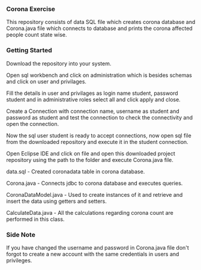 ### Corona Exercise

This repository consists of data SQL file which creates corona database and Corona.java file which connects to database and prints the corona affected people count state wise.

### Getting Started

Download the repository into your system.

Open sql workbench and click on administration which is besides schemas and click on user and privilages.

Fill the details in user and privilages as login name student, password student and in administrative roles select all and click apply and close.

Create a Connection with connection name, username as student and password as student and test the connection to check the connectivity and open the connection.

Now the sql user student is ready to accept connections, now open sql file from the downloaded repository and execute it in the student connection.

Open Eclipse IDE and click on file and open this downloaded project repository using the path to the folder and execute Corona.java file.

data.sql - Created coronadata table in corona database.

Corona.java - Connects jdbc to corona database and executes queries.

CoronaDataModel.java - Used to create instances of it and retrieve and insert the data using getters and setters.

CalculateData.java - All the calculations regarding corona count are performed in this class.

### Side Note

If you have changed the username and password in Corona.java file don't forgot to create a new account with the same credentials in users and privileges.
